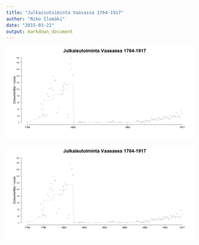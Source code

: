 ```yaml
---
title: "Julkaisutoiminta Vaasassa 1764-1917"
author: "Niko Ilomäki"
date: "2015-03-22"
output: markdown_document
---
```






![plot of chunk unnamed-chunk-3](figure/unnamed-chunk-3-1.png) 

![plot of chunk unnamed-chunk-4](figure/unnamed-chunk-4-1.png) 
